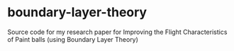 boundary-layer-theory
=====================

Source code for my research paper for Improving the Flight Characteristics of Paint balls (using Boundary Layer Theory)

